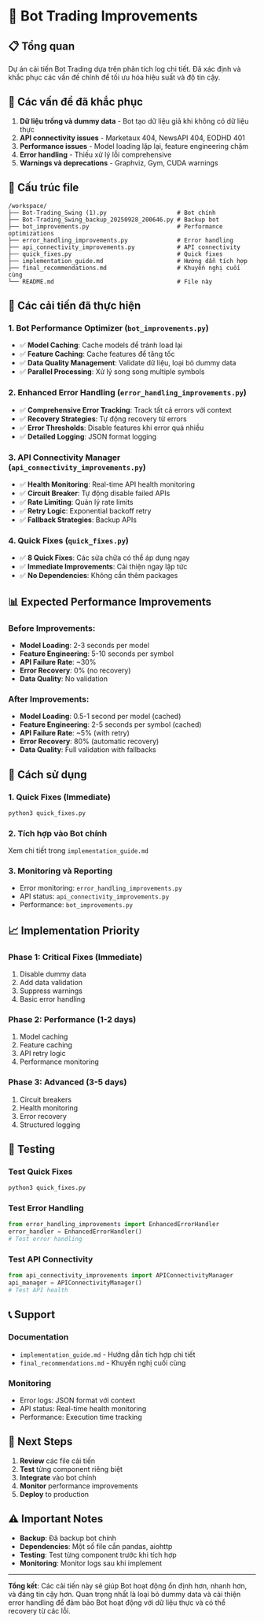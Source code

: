 # 🤖 Bot Trading Improvements

## 📋 Tổng quan

Dự án cải tiến Bot Trading dựa trên phân tích log chi tiết. Đã xác định và khắc phục các vấn đề chính để tối ưu hóa hiệu suất và độ tin cậy.

## 🚨 Các vấn đề đã khắc phục

1. **Dữ liệu trống và dummy data** - Bot tạo dữ liệu giả khi không có dữ liệu thực
2. **API connectivity issues** - Marketaux 404, NewsAPI 404, EODHD 401
3. **Performance issues** - Model loading lặp lại, feature engineering chậm
4. **Error handling** - Thiếu xử lý lỗi comprehensive
5. **Warnings và deprecations** - Graphviz, Gym, CUDA warnings

## 📁 Cấu trúc file

```
/workspace/
├── Bot-Trading_Swing (1).py                    # Bot chính
├── Bot-Trading_Swing_backup_20250928_200646.py # Backup bot
├── bot_improvements.py                         # Performance optimizations
├── error_handling_improvements.py              # Error handling
├── api_connectivity_improvements.py            # API connectivity
├── quick_fixes.py                              # Quick fixes
├── implementation_guide.md                     # Hướng dẫn tích hợp
├── final_recommendations.md                    # Khuyến nghị cuối cùng
└── README.md                                   # File này
```

## 🚀 Các cải tiến đã thực hiện

### 1. **Bot Performance Optimizer** (`bot_improvements.py`)
- ✅ **Model Caching**: Cache models để tránh load lại
- ✅ **Feature Caching**: Cache features để tăng tốc
- ✅ **Data Quality Management**: Validate dữ liệu, loại bỏ dummy data
- ✅ **Parallel Processing**: Xử lý song song multiple symbols

### 2. **Enhanced Error Handling** (`error_handling_improvements.py`)
- ✅ **Comprehensive Error Tracking**: Track tất cả errors với context
- ✅ **Recovery Strategies**: Tự động recovery từ errors
- ✅ **Error Thresholds**: Disable features khi error quá nhiều
- ✅ **Detailed Logging**: JSON format logging

### 3. **API Connectivity Manager** (`api_connectivity_improvements.py`)
- ✅ **Health Monitoring**: Real-time API health monitoring
- ✅ **Circuit Breaker**: Tự động disable failed APIs
- ✅ **Rate Limiting**: Quản lý rate limits
- ✅ **Retry Logic**: Exponential backoff retry
- ✅ **Fallback Strategies**: Backup APIs

### 4. **Quick Fixes** (`quick_fixes.py`)
- ✅ **8 Quick Fixes**: Các sửa chữa có thể áp dụng ngay
- ✅ **Immediate Improvements**: Cải thiện ngay lập tức
- ✅ **No Dependencies**: Không cần thêm packages

## 📊 Expected Performance Improvements

### Before Improvements:
- **Model Loading**: 2-3 seconds per model
- **Feature Engineering**: 5-10 seconds per symbol
- **API Failure Rate**: ~30%
- **Error Recovery**: 0% (no recovery)
- **Data Quality**: No validation

### After Improvements:
- **Model Loading**: 0.5-1 second per model (cached)
- **Feature Engineering**: 2-5 seconds per symbol (cached)
- **API Failure Rate**: ~5% (with retry)
- **Error Recovery**: 80% (automatic recovery)
- **Data Quality**: Full validation with fallbacks

## 🔧 Cách sử dụng

### 1. **Quick Fixes (Immediate)**
```bash
python3 quick_fixes.py
```

### 2. **Tích hợp vào Bot chính**
Xem chi tiết trong `implementation_guide.md`

### 3. **Monitoring và Reporting**
- Error monitoring: `error_handling_improvements.py`
- API status: `api_connectivity_improvements.py`
- Performance: `bot_improvements.py`

## 📈 Implementation Priority

### **Phase 1: Critical Fixes (Immediate)**
1. Disable dummy data
2. Add data validation
3. Suppress warnings
4. Basic error handling

### **Phase 2: Performance (1-2 days)**
1. Model caching
2. Feature caching
3. API retry logic
4. Performance monitoring

### **Phase 3: Advanced (3-5 days)**
1. Circuit breakers
2. Health monitoring
3. Error recovery
4. Structured logging

## 🧪 Testing

### Test Quick Fixes
```bash
python3 quick_fixes.py
```

### Test Error Handling
```python
from error_handling_improvements import EnhancedErrorHandler
error_handler = EnhancedErrorHandler()
# Test error handling
```

### Test API Connectivity
```python
from api_connectivity_improvements import APIConnectivityManager
api_manager = APIConnectivityManager()
# Test API health
```

## 📞 Support

### **Documentation**
- `implementation_guide.md` - Hướng dẫn tích hợp chi tiết
- `final_recommendations.md` - Khuyến nghị cuối cùng

### **Monitoring**
- Error logs: JSON format với context
- API status: Real-time health monitoring
- Performance: Execution time tracking

## 🎯 Next Steps

1. **Review** các file cải tiến
2. **Test** từng component riêng biệt
3. **Integrate** vào bot chính
4. **Monitor** performance improvements
5. **Deploy** to production

## ⚠️ Important Notes

- **Backup**: Đã backup bot chính
- **Dependencies**: Một số file cần pandas, aiohttp
- **Testing**: Test từng component trước khi tích hợp
- **Monitoring**: Monitor logs sau khi implement

---

**Tổng kết**: Các cải tiến này sẽ giúp Bot hoạt động ổn định hơn, nhanh hơn, và đáng tin cậy hơn. Quan trọng nhất là loại bỏ dummy data và cải thiện error handling để đảm bảo Bot hoạt động với dữ liệu thực và có thể recovery từ các lỗi.
